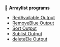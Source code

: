 
📌 **Arraylist programs**

- [RedAvailable Output](https://github.com/yoghana0925/AdvancedJava/blob/main/Lab1b_ArrayList/1b(1).png)
- [RemoveBlue Output](https://github.com/yoghana0925/AdvancedJava/blob/main/Lab1b_ArrayList/1b(2).png)
- [Sort Output](https://github.com/yoghana0925/AdvancedJava/blob/main/Lab1b_ArrayList/1bq4.png)
- [Sublist Output](https://github.com/yoghana0925/AdvancedJava/blob/main/Lab1b_ArrayList/1bq5.png)
- [deleteEle Output](https://github.com/yoghana0925/AdvancedJava/blob/main/Lab1b_ArrayList/1b(6).png)
